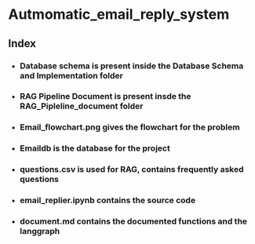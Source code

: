 # Autmomatic_email_reply_system
## Index
- ### Database schema is present inside the Database Schema and Implementation folder
- ### RAG Pipeline Document is present insde the RAG_Pipleline_document folder
- ### Email_flowchart.png gives the flowchart for the problem
- ### Emaildb is the database for the project
- ### questions.csv is used for RAG, contains frequently asked questions 
- ### email_replier.ipynb contains the source code
- ### document.md contains the documented functions and the langgraph

